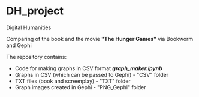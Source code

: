 # DH_project
Digital Humanities

Comparing of the book and the movie **"The Hunger Games"** via Bookworm and Gephi

The repository contains:
* Code for making graphs in CSV format  ***graph_maker.ipynb*** 
* Graphs in CSV (which can be passed to Gephi) - "CSV" folder
* TXT files (book and screenplay) - "TXT" folder
* Graph images created in Gephi - "PNG_Gephi" folder
